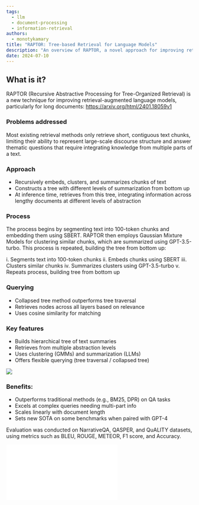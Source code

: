 ```yaml
---
tags:
  - llm
  - document-processing
  - information-retrieval
authors:
  - monotykamary
title: "RAPTOR: Tree-based Retrieval for Language Models"
description: "An overview of RAPTOR, a novel approach for improving retrieval-augmented language models for long documents using hierarchical tree summaries."
date: 2024-07-10
---
```


## What is it?
RAPTOR (Recursive Abstractive Processing for Tree-Organized Retrieval) is a new technique for improving retrieval-augmented language models, particularly for long documents: https://arxiv.org/html/2401.18059v1

### Problems addressed
Most existing retrieval methods only retrieve short, contiguous text chunks, limiting their ability to represent large-scale discourse structure and answer thematic questions that require integrating knowledge from multiple parts of a text.

### Approach
- Recursively embeds, clusters, and summarizes chunks of text
- Constructs a tree with different levels of summarization from bottom up
- At inference time, retrieves from this tree, integrating information across lengthy documents at different levels of abstraction

### Process
The process begins by segmenting text into 100-token chunks and embedding them using SBERT. RAPTOR then employs Gaussian Mixture Models for clustering similar chunks, which are summarized using GPT-3.5-turbo. This process is repeated, building the tree from bottom up:

i. Segments text into 100-token chunks
ii. Embeds chunks using SBERT
iii. Clusters similar chunks
iv. Summarizes clusters using GPT-3.5-turbo
v. Repeats process, building tree from bottom up

### Querying
- Collapsed tree method outperforms tree traversal
- Retrieves nodes across all layers based on relevance
- Uses cosine similarity for matching

### Key features
- Builds hierarchical tree of text summaries
- Retrieves from multiple abstraction levels
- Uses clustering (GMMs) and summarization (LLMs)
- Offers flexible querying (tree traversal / collapsed tree)

![](assets/raptor-llm-retrieval-excalidraw.webp)

### Benefits:
- Outperforms traditional methods (e.g., BM25, DPR) on QA tasks
- Excels at complex queries needing multi-part info
- Scales linearly with document length
- Sets new SOTA on some benchmarks when paired with GPT-4

Evaluation was conducted on NarrativeQA, QASPER, and QuALITY datasets, using metrics such as BLEU, ROUGE, METEOR, F1 score, and Accuracy.

![](assets/raptor-llm-retrieval.pdf)
